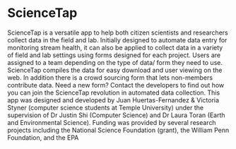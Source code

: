 ScienceTap
==========

ScienceTap is a versatile app to help both citizen scientists and researchers collect data in the field and lab. Initially designed to automate data entry for monitoring stream health, it can also be applied to collect data in a variety of field and lab settings using forms designed for each project. Users are assigned to a team depending on the type of data/ form they need to use. ScienceTap compiles the data for easy download and user viewing on the web. In addition there is a crowd sourcing form that lets non-members contribute data. Need a new form? Contact the developers to find out how you can join the ScienceTap revolution in automated data collection.  This app was designed and developed by Juan Huertas-Fernandez &amp; Victoria Styner (computer science students at Temple University) under the supervision of Dr Justin Shi (Computer Science) and Dr Laura Toran (Earth and Environmental Science). Funding was provided by several research projects including the National Science Foundation (grant), the William Penn Foundation, and the EPA
